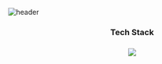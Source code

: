 ![header](https://capsule-render.vercel.app/api?type=wave&color=gradient&height=250&section=header&text=SeoneEunChong&fontSize=80)



<h3 align = "center">Tech Stack<h3>
  
<p align = "center">
<img src="https://img.shields.io/badge/JAVA-3766AB?style=flat-square&logo=Python&logoColor=white"/></a>

</p>
